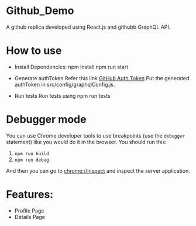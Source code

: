 # Github_Demo
A github replica developed using React.js and githubb GraphQL API.

# How to use
* Install Dependencies:
    npm install
    npm run start
    
* Generate authToken
    Refer this link [GitHub Auth Token](https://help.github.com/articles/creating-a-personal-access-token-for-the-command-line/)
    Put the generated authToken in src/config/graphqlConfig.js.
 
 * Run tests
    Run tests using npm run tests


# Debugger mode

You can use Chrome developer tools to use breakpoints (use the `debugger` statement) like you would do it in the browser. You should run this:

1. `npm run build`
2. `npm run debug`

And then you can go to [chrome://inspect](chrome://inspect) and inspect the server application.

# Features:
* Profile Page 
* Details Page



